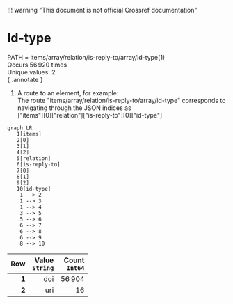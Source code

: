 !!! warning "This document is not official Crossref documentation"
# Id-type
PATH = items/array/relation/is-reply-to/array/id-type(1)  
Occurs 56 920 times  
Unique values: 2  
{ .annotate }

1. A route to an element, for example:  
   The route "items/array/relation/is-reply-to/array/id-type" corresponds to navigating through the JSON indices as  
   ["items"][0]["relation"]["is-reply-to"][0]["id-type"]  

```mermaid
graph LR
   1[items]
   2[0]
   3[1]
   4[2]
   5[relation]
   6[is-reply-to]
   7[0]
   8[1]
   9[2]
   10[id-type]
    1 --> 2
    1 --> 3
    1 --> 4
    3 --> 5
    5 --> 6
    6 --> 7
    6 --> 8
    6 --> 9
    8 --> 10
```

| **Row** | **Value**<br>`String` | **Count**<br>`Int64` |
|--------:|----------------------:|---------------------:|
| **1**   | doi                   | 56 904               |
| **2**   | uri                   | 16                   |

